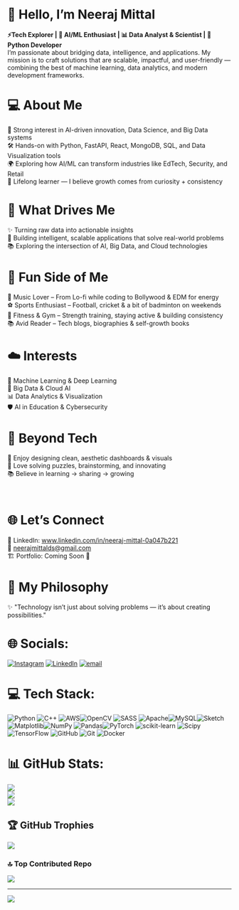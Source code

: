 # 👋 Hello, I’m Neeraj Mittal<br>
**⚡Tech Explorer | 🤖 AI/ML Enthusiast | 📊 Data Analyst & Scientist | 🐍 Python Developer**<br>
I’m passionate about bridging data, intelligence, and applications. My mission is to craft solutions that are scalable, impactful, and user-friendly — combining the best of machine learning, data analytics, and modern development frameworks.
# 💻 About Me
🎯 Strong interest in AI-driven innovation, Data Science, and Big Data systems<br>🛠 Hands-on with Python, FastAPI, React, MongoDB, SQL, and Data Visualization tools<br>🌍 Exploring how AI/ML can transform industries like EdTech, Security, and Retail<br>🌱 Lifelong learner — I believe growth comes from curiosity + consistency
# 🚀 What Drives Me
✨ Turning raw data into actionable insights<br>🤝 Building intelligent, scalable applications that solve real-world problems<br>📚 Exploring the intersection of AI, Big Data, and Cloud technologies
# 🎯 Fun Side of Me
🎵 Music Lover – From Lo-fi while coding to Bollywood & EDM for energy<br>⚽ Sports Enthusiast – Football, cricket & a bit of badminton on weekends<br>💪 Fitness & Gym – Strength training, staying active & building consistency<br>📚 Avid Reader – Tech blogs, biographies & self-growth books
# ☁️ Interests
🤖 Machine Learning & Deep Learning<br>📡 Big Data & Cloud AI<br>📊 Data Analytics & Visualization<br>🛡️ AI in Education & Cybersecurity
# 🌟 Beyond Tech
🎨 Enjoy designing clean, aesthetic dashboards & visuals<br>🧩 Love solving puzzles, brainstorming, and innovating<br>📚 Believe in learning → sharing → growing
# <br>🌐 Let’s Connect<br>
💼 LinkedIn: www.linkedin.com/in/neeraj-mittal-0a047b221<br>📧 neerajmittalds@gmail.com<br>🏗️ Portfolio: Coming Soon 🚧
# 🚀 My Philosophy
✨ "Technology isn’t just about solving problems — it’s about creating possibilities."


# 🌐 Socials:
[![Instagram](https://img.shields.io/badge/Instagram-%23E4405F.svg?logo=Instagram&logoColor=white)](https://instagram.com/melophilic.neeraj) [![LinkedIn](https://img.shields.io/badge/LinkedIn-%230077B5.svg?logo=linkedin&logoColor=white)](https://linkedin.com/in/neeraj-mittal-0a047b221) [![email](https://img.shields.io/badge/Email-D14836?logo=gmail&logoColor=white)](mailto:neerajmittalds@gmail.com) 

# 💻 Tech Stack:
![Python](https://img.shields.io/badge/python-3670A0?style=for-the-badge&logo=python&logoColor=ffdd54) ![C++](https://img.shields.io/badge/c++-%2300599C.svg?style=for-the-badge&logo=c%2B%2B&logoColor=white) ![AWS](https://img.shields.io/badge/AWS-%23FF9900.svg?style=for-the-badge&logo=amazon-aws&logoColor=white)![OpenCV](https://img.shields.io/badge/opencv-%23white.svg?style=for-the-badge&logo=opencv&logoColor=white) ![SASS](https://img.shields.io/badge/SASS-hotpink.svg?style=for-the-badge&logo=SASS&logoColor=white) ![Apache](https://img.shields.io/badge/apache-%23D42029.svg?style=for-the-badge&logo=apache&logoColor=white)![MySQL](https://img.shields.io/badge/mysql-4479A1.svg?style=for-the-badge&logo=mysql&logoColor=white)![Sketch](https://img.shields.io/badge/Sketch-FFB387?style=for-the-badge&logo=sketch&logoColor=black) ![Matplotlib](https://img.shields.io/badge/Matplotlib-%23ffffff.svg?style=for-the-badge&logo=Matplotlib&logoColor=black)![NumPy](https://img.shields.io/badge/numpy-%23013243.svg?style=for-the-badge&logo=numpy&logoColor=white) ![Pandas](https://img.shields.io/badge/pandas-%23150458.svg?style=for-the-badge&logo=pandas&logoColor=white)![PyTorch](https://img.shields.io/badge/PyTorch-%23EE4C2C.svg?style=for-the-badge&logo=PyTorch&logoColor=white) ![scikit-learn](https://img.shields.io/badge/scikit--learn-%23F7931E.svg?style=for-the-badge&logo=scikit-learn&logoColor=white) ![Scipy](https://img.shields.io/badge/SciPy-%230C55A5.svg?style=for-the-badge&logo=scipy&logoColor=%white) ![TensorFlow](https://img.shields.io/badge/TensorFlow-%23FF6F00.svg?style=for-the-badge&logo=TensorFlow&logoColor=white) ![GitHub](https://img.shields.io/badge/github-%23121011.svg?style=for-the-badge&logo=github&logoColor=white) ![Git](https://img.shields.io/badge/git-%23F05033.svg?style=for-the-badge&logo=git&logoColor=white) ![Docker](https://img.shields.io/badge/docker-%230db7ed.svg?style=for-the-badge&logo=docker&logoColor=white)
# 📊 GitHub Stats:
![](https://github-readme-stats.vercel.app/api?username=Neeraj5-mittal&theme=dark&hide_border=false&include_all_commits=false&count_private=false)<br/>
![](https://nirzak-streak-stats.vercel.app/?user=Neeraj5-mittal&theme=dark&hide_border=false)<br/>
![](https://github-readme-stats.vercel.app/api/top-langs/?username=Neeraj5-mittal&theme=dark&hide_border=false&include_all_commits=false&count_private=false&layout=compact)

## 🏆 GitHub Trophies
![](https://github-profile-trophy.vercel.app/?username=Neeraj5-mittal&theme=radical&no-frame=false&no-bg=true&margin-w=4)

### 🔝 Top Contributed Repo
![](https://github-contributor-stats.vercel.app/api?username=Neeraj5-mittal&limit=5&theme=dark&combine_all_yearly_contributions=true)

---
[![](https://visitcount.itsvg.in/api?id=Neeraj5-mittal&icon=0&color=0)](https://visitcount.itsvg.in)

<!-- Proudly created with GPRM ( https://gprm.itsvg.in ) -->
